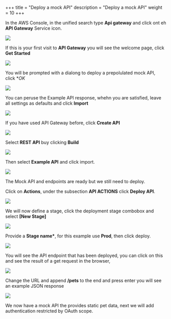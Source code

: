 +++
title = "Deploy a mock API"
description = "Deploy a mock API"
weight = 10
+++

In the AWS Console, in the unified search type **Api gateway** and click ont eh **API Gateway** Service icon.

![](/40-restricting-api-access/10-deploy-a-mock-api/search.en.png)

If this is your first visit to **API Gateway** you will see the welcome page, click **Get Started**

![](/40-restricting-api-access/10-deploy-a-mock-api/getstarted.en.png)

You will be prompted with a dialong to deploy a prepolulated mock API, click **OK*

![](/40-restricting-api-access/10-deploy-a-mock-api/firstapi.en.png)

You can peruse the Example API response, whehn you are satisfied, leave all settings as defaults and click **Import**

![](/40-restricting-api-access/10-deploy-a-mock-api/import.en.png)

If you have used API Gateway before, click **Create API**

![](/40-restricting-api-access/10-deploy-a-mock-api/gateway.en.png)

Select **REST API** buy clicking **Build**

![](/40-restricting-api-access/10-deploy-a-mock-api/build.en.png)

Then select **Example API** and click import.

![](/40-restricting-api-access/10-deploy-a-mock-api/import.en.png)

The Mock API and endpoints are ready but we still need to deploy.

Click on **Actions**, under the subsection **API ACTIONS** click **Deploy API**.

![](/40-restricting-api-access/10-deploy-a-mock-api/deploy.en.png)

We will now define a stage, click the deployment stage combobox and select **[New Stage]**

![](/40-restricting-api-access/10-deploy-a-mock-api/deploy-2.en.png)

Provide a **Stage name\***, for this example use **Prod**, then click deploy.

![](/40-restricting-api-access/10-deploy-a-mock-api/deploy-3.en.png)

You will see the API endpoint that has been deployed, you can click on this and see the result of a get request in the browser,

![](/40-restricting-api-access/10-deploy-a-mock-api/base.en.png)

Change the URL and append **/pets** to the end and press enter you will see an example JSON response

![](/40-restricting-api-access/10-deploy-a-mock-api/json.en.png)

We now have a mock API the provides static pet data, next we will add authentication restricted by OAuth scope.